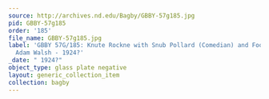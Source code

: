 ```yaml
---
source: http://archives.nd.edu/Bagby/GBBY-57g185.jpg
pid: GBBY-57g185
order: '185'
file_name: GBBY-57g185.jpg
label: 'GBBY 57G/185: Knute Rockne with Snub Pollard (Comedian) and Football Player
  Adam Walsh - 1924?'
_date: " 1924?"
object_type: glass plate negative
layout: generic_collection_item
collection: bagby
---
```

